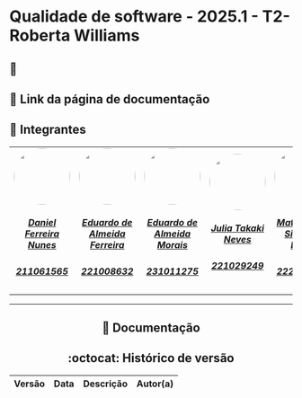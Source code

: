 # Qualidade de software - 2025.1 - T2- Roberta Williams

## :scroll: 

## :paperclip: Link da página de documentação 

## :star2: Integrantes

<center>
<table style="margin-left: auto; margin-right: auto;">
    <tr>
        <td align="center">
            <a href="link do github">
                <img style="border-radius: 50%; width: 100px; heigth: 100px" src="https://github.com/Mach1r0.png" />
                <h5 class="text-center">Daniel Ferreira Nunes</h5>
                <h5 class="text-center">211061565</h5>
            </a>
        </td>
        <td align="center">
            <a href="link do github">
                <img style="border-radius: 50%;  width: 100px; heigth: 100px" src="https://github.com/eduardoferre.png"/>
                <h5 class="text-center">Eduardo de Almeida Ferreira</h5>
                <h5 class="text-center">221008632</h5>
            </a>
        </td><td align="center">
            <a href="link do github">
                <img style="border-radius: 50%;  width: 100px;heigth: 100px" src="https://github.com/Edumorais08.png" />
                <h5 class="text-center">Eduardo de Almeida Morais</h5>
                <h5 class="text-center">231011275</h5>
            </a>
        </td><td align="center">
            <a href="link do github">
                <img style="border-radius: 50%;  width: 100px;heigth: 100px" src="https://github.com/juliatakaki.png" />
                <h5 class="text-center">Julia Takaki Neves</h5>
                <h5 class="text-center">221029249</h5>
            </a>
        </td>
        </td><td align="center">
            <a href="link do github">
                <img style="border-radius: 50%;  width: 100px;heigth: 100px" src="https://github.com/MatheussBrant.png" />
                <h5 class="text-center">Matheus de Siqueira Brant</h5>
                <h5 class="text-center">222037737</h5>
            </a>
        </td>
 
</table>
 <! -- ## :email: Site -->
<hr/>


## :bookmark_tabs: Documentação 



## :octocat: Histórico de versão 
| Versão | Data | Descrição  |  Autor(a) |
|--------|------|------------|-----------|
